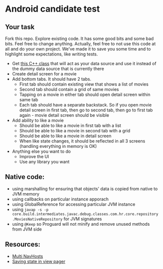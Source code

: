 # Android candidate test

## Your task

Fork this repo. Explore existing code. It has some good bits and some bad bits. Feel free to change anything. Actually, feel free to not use this code at all and do your own project. We've made it to save you some time and to highlight some expectations, like writing tests.

- Get [this C++ class](https://gist.github.com/uwjimmyxu/511e76914e280d502dca3f34bacdcfb1) that will act as your data source and use it instead of the dummy data source that is currently there
- Create detail screen for a movie
- Add bottom tabs. It should have 2 tabs.
    - First tab should contain existing view that shows a list of movies
    - Second tab should contain a grid of same movies
    - Tapping on a movie in either tab should open detail screen within same tab
    - Each tab should have a separate backstack. So if you open movie detail screen in first tab, then go to second tab, then go to first tab again - movie detail screen should be visible
- Add ability to like a movie
    - Should be able to like a movie in first tab with a list
    - Should be able to like a movie in second tab with a grid
    - Should be able to like a movie in detail screen
    - When like state changes, it should be reflected in all 3 screens (handling everything in memory is OK)
- Anything else you want to do
    - Improve the UI
    - Use any library you want

## Native code:
- using marshalling for ensuring that objects' data is copied from native to JVM memory
- using callbacks on particular instance apporach
- using GlobalReference for accessing particular JVM instance
- using `javap -s -p core.build.intermediates.javac.debug.classes.com.hr.core.repository.MoviesNativeRepository` for JVM signatures
- using `@Keep` so Proguard will not minify and remove unused methods from JVM side

## Resources:
- [Multi NavHosts](https://github.com/moallemi/MultiNavHost)
- [Saving state in view pager](https://newfivefour.com/android-viewpager-saving-state-without-fragments.html)
